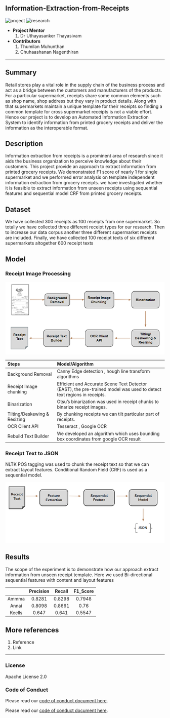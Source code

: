 
## Information-Extraction-from-Receipts

![project] ![research]



- <b>Project Mentor</b>
    1. Dr Uthayasanker Thayasivam
- <b>Contributors</b>
    1. Thumilan Muhunthan
    2. Chuhaashanan Nagenthiran
    
---

## Summary

Retail stores play a vital role in the supply chain of the business process and act as a bridge between the customers and manufacturers of the products. For a particular supermarket, receipts share some common elements such as shop name, shop address but they vary in product details. Along with that supermarkets maintain a unique template for their receipts so finding a common template for cross supermarket receipts is not a viable effort. Hence our project is to develop an Automated Information Extraction System to identify information from printed grocery receipts and deliver the information as the interoperable format.

## Description

Information extraction from receipts is a prominent area of research since it aids the business organization to perceive knowledge about their customers. 
This project provide an approach to extract information from printed grocery receipts. We demonstrated F1 score of nearly 1 for single supermarket and we performed error analysis on template independent information extraction from grocery receipts.
we have investigated whether it is feasible to extract information from unseen receipts using sequential features and sequential model CRF from printed grocery receipts. 



## Dataset

We have collected 300 receipts as 100 receipts from one supermarket. So totally we have collected three different receipt types for our research. Then to increase our data corpus another three different supermarket receipts are included. Finally, we have collected 100 receipt texts of six different supermarkets altogether 600 receipt texts


## Model

### Receipt Image Processing
<p align="center">
<img src="https://github.com/aaivu/aaivu-information-extraction-from-receipts/blob/newBranch/docs/receipt_image_processing.png" width="600">
</p>

|  Steps	|  Model/Algorithm	| 
|:---------|:-----------	|
| Background Removal    	| Canny Edge detection , hough line transform algorithms|
| Receipt Image chunking     	| Efficient and Accurate Scene Text Detector (EAST), the pre-trained model was used to detect text regions in receipts.   	| 
|Binarization  	| Otsu’s binarization was used in receipt chunks to binarize receipt images.     	|
|Tilting/Deskewing & Resizing| By chunking receipts we can tilt particular part of receipts.  	|
|OCR Client API  	| Tesseract , Google OCR     	|
| Rebuild Text Builder|We developed an algorithm which uses bounding box coordinates from google OCR result |

### Receipt Text to JSON

NLTK POS tagging was used to chunk the receipt text so that we can extract layout features.
Conditional Random Field (CRF) is used as a sequential model.

<p align="center">
<img src="https://github.com/aaivu/aaivu-information-extraction-from-receipts/blob/newBranch/docs/receipt_text_to_JSON.png" width="600">
</p>

## Results

The scope of the experiment is to demonstrate how our approach extract information from unseen receipt template. Here we used Bi-directional sequential features with content and layout features


|          	| Precision 	| Recall 	| F1_Score 	|
|:---------:|:-----------:	|:---------:|:----------:|
| Ammma   	| 0.8281     	| 0.8298  	| 0.7948    	|
| Annai     	| 0.8098     	| 0.8661  	| 0.76    	|
| Keells   	| 0.647     	| 0.641  	| 0.5547    	|


## More references

1. Reference
2. Link

---

### License

Apache License 2.0

### Code of Conduct

Please read our [code of conduct document here](https://github.com/aaivu/aaivu-introduction/blob/main/docs/code_of_conduct.md).

[project]: https://img.shields.io/badge/-Project-blue
[research]: https://img.shields.io/badge/-Research-yellowgreen



Please read our [code of conduct document here](https://github.com/aaivu/aaivu-introduction/blob/master/docs/code_of_conduct.md).

[project]: https://img.shields.io/badge/-Project-blue
[research]: https://img.shields.io/badge/-Research-yellowgreen
